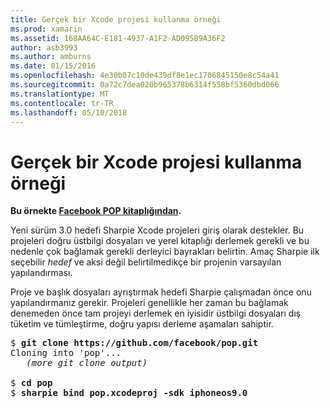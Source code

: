 ```yaml
---
title: Gerçek bir Xcode projesi kullanma örneği
ms.prod: xamarin
ms.assetid: 168AA64C-E181-4937-A1F2-AD095B9A36F2
author: asb3993
ms.author: amburns
ms.date: 01/15/2016
ms.openlocfilehash: 4e30b07c10de439df8e1ec1706845150e8c54a41
ms.sourcegitcommit: 0a72c7dea020b965378b6314f558bf5360dbd066
ms.translationtype: MT
ms.contentlocale: tr-TR
ms.lasthandoff: 05/10/2018
---
```

# <a name="real-world-example-using-an-xcode-project"></a>Gerçek bir Xcode projesi kullanma örneği


**Bu örnekte [Facebook POP kitaplığından](https://github.com/facebook/pop).**

Yeni sürüm 3.0 hedefi Sharpie Xcode projeleri giriş olarak destekler. Bu projeleri doğru üstbilgi dosyaları ve yerel kitaplığı derlemek gerekli ve bu nedenle çok bağlamak gerekli derleyici bayrakları belirtin. Amaç Sharpie ilk seçebilir _hedef_ ve aksi değil belirtilmedikçe bir projenin varsayılan yapılandırması.

Proje ve başlık dosyaları ayrıştırmak hedefi Sharpie çalışmadan önce onu yapılandırmanız gerekir. Projeleri genellikle her zaman bu bağlamak denemeden önce tam projeyi derlemek en iyisidir üstbilgi dosyaları dış tüketim ve tümleştirme, doğru yapısı derleme aşamaları sahiptir.

<pre>$ <b>git clone https://github.com/facebook/pop.git</b>
Cloning into 'pop'...
   <em>(more git clone output)</em>

$ <b>cd pop</b>
$ <b>sharpie bind pop.xcodeproj -sdk iphoneos9.0</b></pre>


